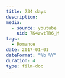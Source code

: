 ```yaml
---
title: 734 days
description:
media:
  - source: youtube
    uid: 7K4zwtTR6_M
tags:
  - Romance
date: 2017-01-01
dateFormat: "%b %Y"
duration: 4
type: film-doc
---
```

